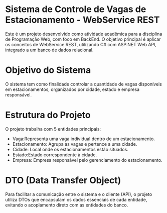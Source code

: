 # Sistema de Controle de Vagas de Estacionamento - WebService REST
Este é um projeto desenvolvido como atividade acadêmica para a disciplina de Programação Web, com foco em BackEnd. O objetivo principal é aplicar os conceitos de WebService REST, utilizando C# com ASP.NET Web API, integrado a um banco de dados relacional.

# Objetivo do Sistema
O sistema tem como finalidade controlar a quantidade de vagas disponíveis em estacionamentos, organizados por cidade, estado e empresa responsável.

# Estrutura do Projeto
O projeto trabalha com 5 entidades principais:
  - Vaga:Representa uma vaga individual dentro de um estacionamento.
  - Estacionamento: Agrupa as vagas e pertence a uma cidade.
  - Cidade: Local onde os estacionamentos estão situados.
  - Estado:Estado correspondente à cidade.
  - Empresa: Empresa responsável pelo gerenciamento do estacionamento.

# DTO (Data Transfer Object)
Para facilitar a comunicação entre o sistema e o cliente (API), o projeto utiliza DTOs que encapsulam os dados essenciais de cada entidade, evitando o acoplamento direto com as entidades do banco.
